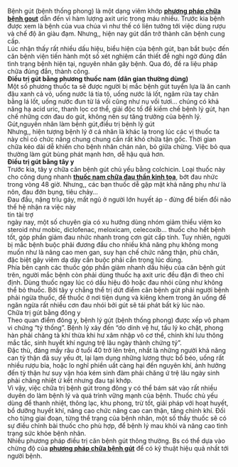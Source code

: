 <p>Bệnh gút (bệnh thống phong) là một dạng viêm khớp <a href="http://tribenhdongy.com/phuong-phap-chua-benh-gut-bang-dong-y/"><strong>phương pháp chữa bệnh gout</strong></a>&nbsp;dẫn đến vì hàm lượng axit uric trong máu nhiều. Trước kia bệnh được xem là bệnh của vua chúa vì như thế có liên tưởng tới việc dùng rượu và chế độ ăn giàu đạm. Nhưng,, hiện nay gút dần trở thành căn bệnh cung cấp.<br />
Lúc nhận thấy rất nhiều dấu hiệu, biểu hiện của bệnh gút, bạn bắt buộc đến căn bệnh viện tiến hành một số xét nghiệm cần thiết để nghi ngờ đúng đắn tình trạng bệnh hiện tại, nguyên nhân gây bệnh. Qua đó, đề ra liệu pháp chữa đúng đắn, thành công.<br />
<strong>Điều trị gút bằng phương thuốc nam (dân gian thường dùng)</strong><br />
Một số phương thuốc ta sẽ được người bị mắc bệnh gút tuyển lựa là ăn canh đậu xanh cả vỏ, uống nước lá tía tô, uống nước lá lốt, ngâm rửa tay chân bằng lá lốt, uống nước đun từ lá vối cũng như nụ vối tươi&hellip; chúng có khả năng hạ acid uric, thanh lọc cơ thể, giải độc tố để kiềm chế bệnh lý gút, hạn chế những cơn đau do gút, không nên sự tăng trưởng của bệnh lý.<br />
Gút,nguyên nhân làm bệnh gút,điều trị bệnh lý gút<br />
Nhưng,, hiện tượng bệnh lý ở cá nhân là khác lạ trong lúc các vị thuốc ta này chỉ có chức năng chung chung cần rất khó chữa tận gốc. Thời gian chữa kéo dài dễ khiến cho bệnh nhân chán nản, bỏ giữa chừng. Việc bỏ qua thường làm gút bùng phát mạnh hơn, dễ hậu quả hơn.<br />
<strong>Điều trị gút bằng tây y</strong><br />
Trước kia, tây y chữa căn bệnh gút chủ yếu bằng colchicin. Loại thuốc này cho công dụng nhanh <a href="http://tribenhdongy.com/bai-thuoc-nam-chua-dau-kinh-toa-hieu-qua/"><strong>thuốc nam chữa đau thần kinh tọa</strong></a>, bớt đau nhức trong vòng 48 giờ. Nhưng,, các bạn thuốc dễ gặp mặt khả năng phụ như là nôn, đau đớn bụng, tiêu chảy&hellip;<br />
Đau đầu, nặng trĩu gáy, mất ngủ ở người lớn huyết áp - đừng để biến đổi não thế hệ nhận ra việc này<br />
tin tài trợ<br />
ngày nay, một số chuyên gia có xu hướng dùng nhóm giảm thiểu viêm ko steroid như mobic, diclofenac, meloxicam, celecoxib&hellip; thuốc cho hết bệnh tốt, góp phần giảm đau nhức nhanh trong cơn gút cấp tính. Tuy nhiên, người bị mắc bệnh buộc phải đương đầu cho nhiều khả năng phụ không mong muốn như là nâng cao men gan, suy hạn chế chức năng thận, phù chân, đặc biệt gây viêm dạ dày cần buộc phải cẩn trọng lúc dùng.<br />
Phía bên cạnh các thuốc góp phần giảm nhanh dấu hiệu của căn bệnh gút trên, người mắc bệnh còn phải dùng thuốc hạ axit uric đều đặn đi theo chỉ định. Dùng thuốc ngay lúc có dấu hiệu đỏ hoặc đau nhói cũng như không thể bỏ thuốc. Bởi tây y chẳng thể trị dứt điểm căn bệnh gút phải người bệnh phải ngừa thuốc, để thuốc ở nơi tiện dụng và kiêng khem trong ăn uống để ngăn ngừa rất nhiều cơn đau nhói bởi gút sẽ tái phát bất kỳ lúc nào.<br />
Chữa trị gút bằng đông y<br />
Theo quan điểm đông y, bệnh lý gút (bệnh thống phong) được xếp vô phạm vi chứng &ldquo;tý thống&rdquo;. Bệnh lý xảy đến &ldquo;do dinh vệ hư, tấu lý ko chặt, phong hàn phải chăng tà khí thừa khi hư xâm nhập vô cơ thể, chính khí lưu thông mắc tắc, sinh huyết khí ngưng trệ lâu ngày thành chứng tý&rdquo;.<br />
Đặc thù, đáng mầy râu ở tuổi 40 trở lên trên, nhất là những người khả năng can tỳ thận đã suy yếu ớt, lại lạm dụng những lương thực bổ béo, uống rất nhiều rượu bia, hoặc lo nghĩ phiền uất càng hại đến nguyên khí, ảnh hưởng đến tỳ thận hư suy vận hóa kém sinh đàm phải chăng ứ trệ lâu ngày sinh phải chăng nhiệt ứ kết nhưng đau tại khớp.<br />
Vì vậy, việc chữa trị bệnh gút trong đông y có thể bám sát vào rất nhiều duyên do làm bệnh lý và quá trình vững mạnh của bệnh. Thuốc chủ yếu dùng để thanh nhiệt, thông lạc, khu phong, trừ tốt, giải pháp với hoạt huyết, bổ dưỡng huyết khí, nâng cao chức nâng cao can thận, tăng chính khí. Đối cho từng giai đoạn, từng thể trạng của bệnh nhân, một số thầy thuốc sẽ có sự điều chỉnh bài thuốc cho phù hợp, để bệnh lý mau khỏi và nâng cao tình trạng sức khỏe bệnh nhân.<br />
Nhiều phương pháp điều trị căn bệnh gút thông thường. Bs có thể dựa vào chừng độ của <a href="http://tribenhdongy.com/phuong-phap-chua-benh-gut-bang-dong-y/"><strong>phương pháp chữa bệnh gút</strong></a>&nbsp;để có kỹ thuật hiệu quả nhất tới người bệnh.</p>

<p>&nbsp;</p>
